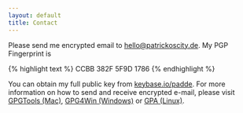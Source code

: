 ```yaml
---
layout: default
title: Contact
---
```


Please send me encrypted email to <a href="mailto:hello@patrickoscity.de">hello@patrickoscity.de</a>. My PGP Fingerprint is

{% highlight text %}
CCBB 382F 5F9D 1786
{% endhighlight %}

You can obtain my full public key from
[keybase.io/padde](https://keybase.io/padde).
For more information on how to send and receive encrypted e-mail, please visit
[GPGTools (Mac)](https://gpgtools.org/),
[GPG4Win (Windows)](http://gpg4win.de/) or
[GPA (Linux)](https://www.gnupg.org/related_software/gpa/index.en.html).
